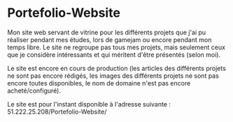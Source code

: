 # Portefolio-Website

Mon site web servant de vitrine pour les différents projets que j'ai pu réaliser pendant mes études, lors de gamejam ou encore pendant mon temps libre.
Le site ne regroupe pas tous mes projets, mais seulement ceux que je considère intéressants et qui méritent d'être présentés (selon moi).

Le site est encore en cours de production (les articles des différents projets ne sont pas encore rédigés, les images des différents projets ne sont pas encore toutes disponibles, le nom de domaine n'est pas encore acheté/configuré).

Le site est pour l'instant disponible à l'adresse suivante : 51.222.25.208/Portefolio-Website/
